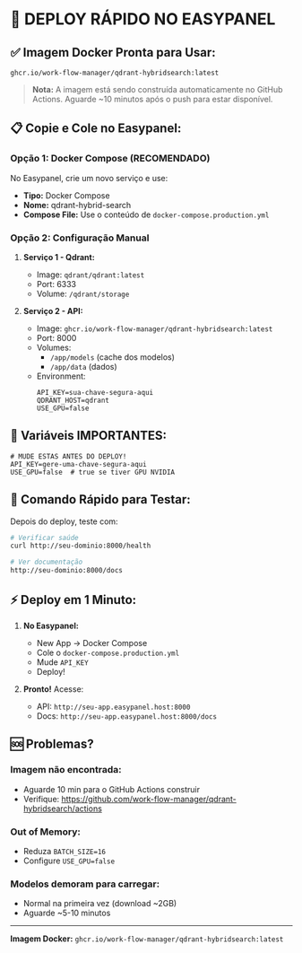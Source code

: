 # 🚀 DEPLOY RÁPIDO NO EASYPANEL

## ✅ Imagem Docker Pronta para Usar:

```
ghcr.io/work-flow-manager/qdrant-hybridsearch:latest
```

> **Nota:** A imagem está sendo construída automaticamente no GitHub Actions. Aguarde ~10 minutos após o push para estar disponível.

## 📋 Copie e Cole no Easypanel:

### Opção 1: Docker Compose (RECOMENDADO)

No Easypanel, crie um novo serviço e use:
- **Tipo:** Docker Compose
- **Nome:** qdrant-hybrid-search
- **Compose File:** Use o conteúdo de `docker-compose.production.yml`

### Opção 2: Configuração Manual

1. **Serviço 1 - Qdrant:**
   - Image: `qdrant/qdrant:latest`
   - Port: 6333
   - Volume: `/qdrant/storage`

2. **Serviço 2 - API:**
   - Image: `ghcr.io/work-flow-manager/qdrant-hybridsearch:latest`
   - Port: 8000
   - Volumes:
     - `/app/models` (cache dos modelos)
     - `/app/data` (dados)
   - Environment:
     ```env
     API_KEY=sua-chave-segura-aqui
     QDRANT_HOST=qdrant
     USE_GPU=false
     ```

## 🔑 Variáveis IMPORTANTES:

```env
# MUDE ESTAS ANTES DO DEPLOY!
API_KEY=gere-uma-chave-segura-aqui
USE_GPU=false  # true se tiver GPU NVIDIA
```

## 📝 Comando Rápido para Testar:

Depois do deploy, teste com:

```bash
# Verificar saúde
curl http://seu-dominio:8000/health

# Ver documentação
http://seu-dominio:8000/docs
```

## ⚡ Deploy em 1 Minuto:

1. **No Easypanel:**
   - New App → Docker Compose
   - Cole o `docker-compose.production.yml`
   - Mude `API_KEY`
   - Deploy!

2. **Pronto!** Acesse:
   - API: `http://seu-app.easypanel.host:8000`
   - Docs: `http://seu-app.easypanel.host:8000/docs`

## 🆘 Problemas?

### Imagem não encontrada:
- Aguarde 10 min para o GitHub Actions construir
- Verifique: https://github.com/work-flow-manager/qdrant-hybridsearch/actions

### Out of Memory:
- Reduza `BATCH_SIZE=16`
- Configure `USE_GPU=false`

### Modelos demoram para carregar:
- Normal na primeira vez (download ~2GB)
- Aguarde ~5-10 minutos

---
**Imagem Docker:** `ghcr.io/work-flow-manager/qdrant-hybridsearch:latest`